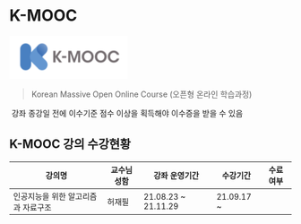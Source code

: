 # K-MOOC 

![image-20210919013502322](md-images/image-20210919013502322.png)	

> Korean Massive Open Online Course (오픈형 온라인 학습과정)

​	강좌 종강일 전에 이수기준 점수 이상을 획득해야 이수증을 받을 수 있음



## K-MOOC 강의 수강현황

| 강의명                              | 교수님 성함 | 강좌 운영기간       | 수강기간   | 수료 여부 |
| ----------------------------------- | ----------- | ------------------- | ---------- | --------- |
| 인공지능을 위한 알고리즘과 자료구조 | 허재필      | 21.08.23 ~ 21.11.29 | 21.09.17 ~ |           |

